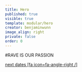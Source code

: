 ```yaml
---
title: Hero
published: true
visible: true
template: modular/hero
creator: benjaminwunn
image_align: right
private: false
order: 0
---
```


#RAVE IS OUR PASSION

[next dates [fa icon=fa-angle-right /]](/events)